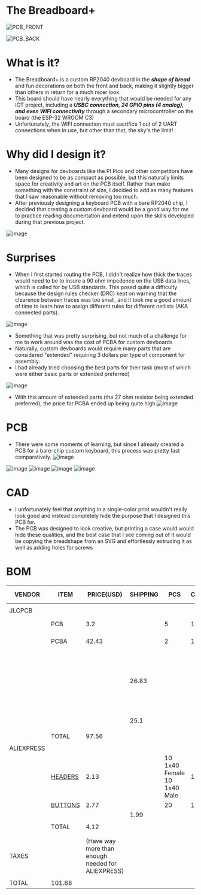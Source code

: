 # The Breadboard+

![PCB_FRONT](https://github.com/user-attachments/assets/3adad736-2129-4c30-b9ae-679a96ccceec)

![PCB_BACK](https://github.com/user-attachments/assets/6c6d4610-c3ea-4d7f-a9e6-3198758aaf28)


# What is it?
- The Breadboard+ is a custom RP2040 devboard in the ***shape of bread*** and fun decorations on both the front and back, making it slightly bigger than others in return for a much nicer look.
- This board should have nearly everything that would be needed for any IOT project, including a ***USBC connection, 24 GPIO pins (4 analog), and even WIFI connectivity*** through a secondary microcontroller on the board (the ESP-32 WROOM C3)
- Unfortunately, the WIFI connection must sacrifice 1 out of 2 UART connections when in use, but other than that, the sky's the limit!
# Why did I design it?
- Many designs for devboards like the PI Pico and other competitors have been designed to be as compact as possible, but this naturally limits space for creativity and art on the PCB itself. Rather than make something with the constraint of size, I decided to add as many features that I saw reasonable without removing too much.
- After previously designing a keyboard PCB with a bare RP2040 chip, I decided that creating a custom devboard would be a good way for me to practice reading documentation and extend upon the skills developed during that previous project.

![image](https://github.com/user-attachments/assets/1a4461b9-ab84-4c5d-8580-057af9d8251b)

# Surprises
- When I first started routing the PCB, I didn't realize how thick the traces would need to be to insure a 90 ohm impedence on the USB data lines, which is called for by USB standards. This posed quite a difficulty because the design rules checker (DRC) kept on warning that the clearence between traces was too small, and it took me a good amount of time to learn how to assign different rules for different netlists (AKA connected parts).

![image](https://github.com/user-attachments/assets/a21a8e85-5be8-416c-a298-47e3b4b37227)

- Something that was pretty surprising, but not much of a challenge for me to work around was the cost of PCBA for custom devboards
- Naturally, custom devboards would require many parts that are considered "extended" requiring 3 dollars per type of component for assembly.
- I had already tried choosing the best parts for their task (most of which were either basic parts or extended preferred)

![image](https://github.com/user-attachments/assets/4c23ecc2-318d-4fd9-ac7d-5ead1e68d810)

- With this amount of extended parts (the 27 ohm resistor being extended preferred), the price for PCBA ended up being quite high
![image](https://github.com/user-attachments/assets/fc779ca7-f714-4f4b-bec4-3427f23bfb41)

# PCB
- There were some moments of learning, but since I already created a PCB for a bare-chip custom keyboard, this process was pretty fast comparatively.
![image](https://github.com/user-attachments/assets/7673d5b7-8ca9-4117-a122-7dee78e772a3)

![image](https://github.com/user-attachments/assets/8636b02e-7edc-40ab-a2ba-13ff5da1ca1c)
![image](https://github.com/user-attachments/assets/fa821974-743b-48d4-8863-e21d9f0e82e5)
![image](https://github.com/user-attachments/assets/c8feffc1-2c8f-4bc7-a94c-e4c0a7d5b139)
![image](https://github.com/user-attachments/assets/a44f97c6-7b3c-4edb-8427-2f9e2576d3ef)



# CAD
- I unfortunately feel that anything in a single-color print wouldn't really look good and instead completely hide the purpose that I designed this PCB for.
- The PCB was designed to look creative, but printing a case would would hide these qualities, and the best case that I see coming out of it would be copying the breadshape from an SVG and effortlessly extruding it as well as adding holes for screws

# BOM

| VENDOR     | ITEM    | PRICE(USD)                                        | SHIPPING | PCS                         | CNT | REMARKS 1                         | REMARKS 2                             |
|------------|---------|---------------------------------------------------|----------|-----------------------------|-----|-----------------------------------|---------------------------------------|
|            |         |                                                   |          |                             |     |                                   |                                       |
| JLCPCB     |         |                                                   |          |                             |     |                                   |                                       |
|            | PCB     | 3.2                                               |          | 5                           | 1   | LEAD-FREE HASL                    |                                       |
|            | PCBA    | 42.43                                             |          | 2                           | 1   | Only for SMD                      |                                       |
|            |         |                                                   | 26.83    |                             |     | UPS DDP to avoid customs headache (cheapest shipping available with DDP) | Detailed by the cost-optimizing guide |
|            |         |                                                   | 25.1    |                             |     | Taxes & Fees                      |                                       |
|            |         |                                                   |          |                             |     |                                   |                                       |
|            | TOTAL   | 97.56                                             |          |                             |     |                                   |                                       |
|            |         |                                                   |          |                             |     |                                   |                                       |
| ALIEXPRESS |         |                                                   |          |                             |     |                                   |                                       |
|            | [HEADERS](https://www.aliexpress.us/item/3256807894655866.html?spm=a2g0o.productlist.main.10.2048TOyvTOyvjB&algo_pvid=78836b1f-3d59-4a97-b9b7-cac95eaa052c&algo_exp_id=78836b1f-3d59-4a97-b9b7-cac95eaa052c-52&pdp_ext_f=%7B%22order%22%3A%2220%22%2C%22eval%22%3A%221%22%7D&pdp_npi=4%40dis%21USD%212.13%212.13%21%21%212.13%212.13%21%4021030ea417511226170433127e741d%2112000043591263791%21sea%21US%216403496327%21X&curPageLogUid=TOsqkBImCibu&utparam-url=scene%3Asearch%7Cquery_from%3A#nav-specification) | 2.13                                              |          | 10 1x40 Female 10 1x40 Male | 1   |                                   |                                       |
|            | [BUTTONS](https://www.aliexpress.us/item/3256804068199319.html?spm=a2g0o.productlist.main.4.e8c1dec5Inxuai&aem_p4p_detail=202506280802286024204940544760001218999&algo_pvid=f3ffc751-558f-49ca-ac5c-7ffbabd14130&algo_exp_id=f3ffc751-558f-49ca-ac5c-7ffbabd14130-3&pdp_ext_f=%7B%22order%22%3A%22680%22%2C%22eval%22%3A%221%22%7D&pdp_npi=4%40dis%21USD%212.77%212.77%21%21%2119.73%2119.73%21%402103146c17511229483267527eb3c8%2112000028534796958%21sea%21US%216403496327%21X&curPageLogUid=fRMaRWsfiR0Y&utparam-url=scene%3Asearch%7Cquery_from%3A&search_p4p_id=202506280802286024204940544760001218999_1) | 2.77                                              |          | 20                          | 1   | 6x6x4.3mm                         | EXCLUDED                              |
|            |         |                                                   | 1.99     |                             |     |                                   |                                       |
|            |         |                                                   |          |                             |     |                                   |                                       |
|            | TOTAL   | 4.12                                              |          |                             |     |                                   |                                       |
|            |         |                                                   |          |                             |     |                                   |                                       |
|            |         |                                                   |          |                             |     |                                   |                                       |
| TAXES      |         | (Have way more than enough needed for ALIEXPRESS) |          |                             |     |                                   |                                       |
|            |         |                                                   |          |                             |     |                                   |                                       |
| TOTAL      | 101.68   |                                                   |          |                             |     |                                   |                                       |


